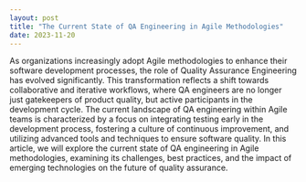 ```yaml
---
layout: post
title: "The Current State of QA Engineering in Agile Methodologies"
date: 2023-11-20
---
```


As organizations increasingly adopt Agile methodologies to enhance their software development processes, the role of Quality Assurance Engineering has evolved significantly. This transformation reflects a shift towards collaborative and iterative workflows, where QA engineers are no longer just gatekeepers of product quality, but active participants in the development cycle. The current landscape of QA engineering within Agile teams is characterized by a focus on integrating testing early in the development process, fostering a culture of continuous improvement, and utilizing advanced tools and techniques to ensure software quality. In this article, we will explore the current state of QA engineering in Agile methodologies, examining its challenges, best practices, and the impact of emerging technologies on the future of quality assurance.
